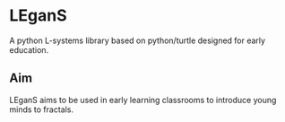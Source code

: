 LEganS
======

A python L-systems library based on python/turtle designed for early education.

Aim
------

LEganS aims to be used in early learning classrooms to introduce young minds to fractals.
